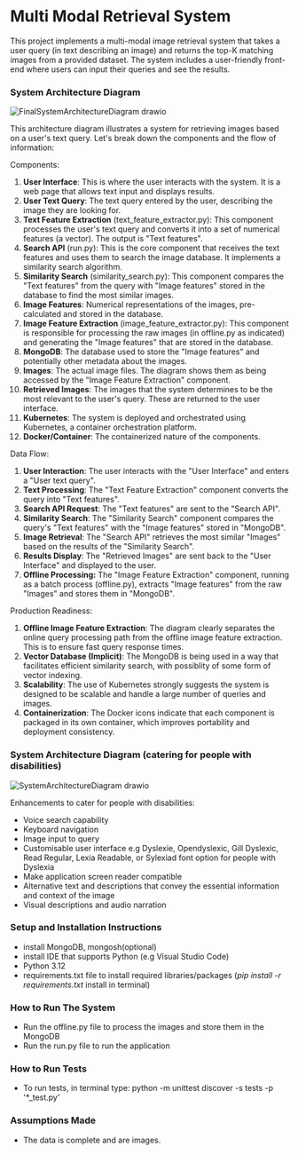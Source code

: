 # Multi Modal Retrieval System

This project implements a multi-modal image retrieval system that takes a user query (in text
describing an image) and returns the top-K matching images from a provided dataset. The
system includes a user-friendly front-end where users can input their queries and see the
results.

### System Architecture Diagram
![FinalSystemArchitectureDiagram drawio](https://github.com/user-attachments/assets/0eedef67-0333-4809-95db-f133edfb82e2)

This architecture diagram illustrates a system for retrieving images based on a user's text query. Let's break down the components and the flow of information:

Components:

1. **User Interface**: This is where the user interacts with the system. It is a web page 
   that allows text input and displays results.
2. **User Text Query**: The text query entered by the user, describing the image they are looking for.
2. **Text Feature Extraction** (text_feature_extractor.py): This component processes the user's text query and converts it into a 
   set of numerical features (a vector). The output is "Text features".
3. **Search API** (run.py): This is the core component that receives the text features and uses them to search 
   the image database. It implements a similarity search algorithm.
4. **Similarity Search** (similarity_search.py): This component compares the "Text features" from the query with "Image features" 
    stored in the database to find the most similar images.
5. **Image Features**: Numerical representations of the images, pre-calculated and stored in the database. 
6. **Image Feature Extraction** (image_feature_extractor.py): This component is responsible for processing the raw images (in offline.py as indicated) 
    and generating the "Image features" that are stored in the database.
7. **MongoDB**: The database used to store the "Image features" and potentially other metadata about the images.
8. **Images**: The actual image files. The diagram shows them as being accessed by the "Image Feature Extraction" component.
9. **Retrieved Images**: The images that the system determines to be the most relevant to the user's query. These 
    are returned to the user interface.
10. **Kubernetes**: The system is deployed and orchestrated using Kubernetes, a container orchestration platform. 
11. **Docker/Container**: The containerized nature of the components.

Data Flow:

1. **User Interaction**: The user interacts with the "User Interface" and enters a "User text query".
2. **Text Processing**: The "Text Feature Extraction" component converts the query into "Text features".
3. **Search API Request**: The "Text features" are sent to the "Search API".
4. **Similarity Search**: The "Similarity Search" component compares the query's "Text features" with the 
    "Image features" stored in "MongoDB".
5. **Image Retrieval**: The "Search API" retrieves the most similar "Images" based on the results of the "Similarity Search".
6. **Results Display**: The "Retrieved Images" are sent back to the "User Interface" and displayed to the user.
7. **Offline Processing:** The "Image Feature Extraction" component, running as a batch process (offline.py), 
    extracts "Image features" from the raw "Images" and stores them in "MongoDB".

Production Readiness:

1. **Offline Image Feature Extraction**: The diagram clearly separates the online query processing path from the offline image feature extraction. This is to ensure fast query response times.
2. **Vector Database (Implicit)**: The MongoDB is being used in a way that facilitates efficient similarity search, with possiblity of some form of vector indexing.
3. **Scalability**: The use of Kubernetes strongly suggests the system is designed to be scalable and handle a large number of queries and images.
4. **Containerization**: The Docker icons indicate that each component is packaged in its own container, which improves portability and deployment consistency.

### System Architecture Diagram (catering for people with disabilities)
![SystemArchitectureDiagram drawio](https://github.com/user-attachments/assets/26e69090-1921-47d5-9d28-7e2efa6fe919)

Enhancements to cater for people with disabilities:
- Voice search capability
- Keyboard navigation
- Image input to query
- Customisable user interface e.g Dyslexie, Opendyslexic, Gill Dyslexic, Read Regular, Lexia Readable, or Sylexiad font option for people with Dyslexia
- Make application screen reader compatible
- Alternative text and descriptions that convey the essential information and context of the image
- Visual descriptions and audio narration

### Setup and Installation Instructions
- install MongoDB, mongosh(optional)
- install IDE that supports Python (e.g Visual Studio Code)
- Python 3.12
- requirements.txt file to install required libraries/packages (_pip install -r requirements.txt_ install in terminal)

### How to Run The System
- Run the offline.py file to process the images and store them in the MongoDB
- Run the run.py file to run the application

### How to Run Tests
- To run tests, in terminal type: python -m unittest discover -s tests -p '*_test.py' 

### Assumptions Made
- The data is complete and are images.
